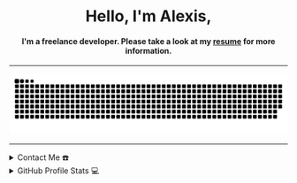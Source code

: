 <!DOCTYPE html>
<html lang="en">
<head>
  <meta charset="UTF-8">
  <meta name="viewport" content="width=device-width, initial-scale=1.0">
<!--   <title>Alexis - Freelance Developer</title> -->
</head>
<body>

<div align="center">
  <span>
    <h1>Hello, I'm Alexis,</h1>
    <h4>I'm a freelance developer. Please take a look at my <a href="https://github.com/alwxisray/alwxisray.github.io/blob/main/resources/img/alexisray.pdf" target="_blank">resume</a> for more information.</h4>
  </span>
</div>

<hr>

<div align="center">
  <a href="https://alwxisray.github.io/">
    <img src="https://github.com/alwxisray/alwxisray.github.io/blob/main/resources/img/grid-snake.svg" alt="snake">
  </a>
</div>

<hr>

<details>
  <summary>Contact Me ☎️</summary>
  <div align="center">
    <h2>You can reach me by:</h2>
    <p>
      <a href="https://www.linkedin.com/in/alwxisray/" target="_blank">
        <img src="https://img.shields.io/badge/linkedin-%231DA1F2.svg?style=for-the-badge&logo=linkedin&logoColor=white" alt="azzar" height="30">
      </a>
      <a href="mailto:alwxisray@gmail.com" target="_blank">
        <img src="https://img.shields.io/badge/gmail-EA4335.svg?style=for-the-badge&logo=gmail&logoColor=white" alt="azzar" height="30">
      </a>
    </p>
    <p>
      <a href="https://instagram.com/alwxisray" target="_blank">
        <img src="https://img.shields.io/badge/instagram-%23E4405F.svg?style=for-the-badge&logo=Instagram&logoColor=white" alt="azzar" height="30">
      </a>
    </p>
  </div>
</details>

<details>
  <summary>GitHub Profile Stats 💻</summary>
  <div align="center">
    <h2>GitHub Stats</h2>
    <details open>
      <summary><h3>Languages</h3></summary>
      <p>
        <a href="https://github.com/1999AZZAR/">
          <img src="https://github-readme-stats.vercel.app/api/top-langs/?username=1999AZZAR&langs_count=6&theme=gruvbox&layout=compact&hide_border=true" alt="1999AZZAR :: overall Top Langs">
        </a>
      </p>
      <p>
        <a href="https://github.com/1999AZZAR/">
          <img width="45%" src="https://github-profile-summary-cards.vercel.app/api/cards/repos-per-language?username=1999azzar&theme=gruvbox&layout=compact&hide_border=true" alt="1999AZZAR :: Top Langs by repo">
          <img width="45%" src="https://github-profile-summary-cards.vercel.app/api/cards/most-commit-language?username=1999azzar&theme=gruvbox&layout=compact&hide_border=true" alt="1999AZZAR :: Top Langs by commit">
        </a>
      </p>
    </details>
    <details open>
      <summary><h3>Statistics</h3></summary>
      <p>
        <a href="https://github.com/1999AZZAR/">
          <img width="49.5%" src="https://github-readme-stats.vercel.app/api?username=1999AZZAR&show_icons=true&theme=gruvbox&hide_border=true">
          <img width="49.5%" src="https://github-readme-streak-stats.herokuapp.com/?user=1999AZZAR&theme=gruvbox&hide_border=true">
        </a>
      </p>
    </details>
  </div>
</details>

</body>
</html>
